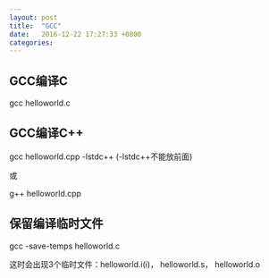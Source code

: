 ```yaml
---
layout: post
title:  "GCC"
date:   2016-12-22 17:27:33 +0800
categories:
---
```


## GCC编译C

gcc helloworld.c

## GCC编译C++

gcc helloworld.cpp -lstdc++ (-lstdc++不能放前面)

或

g++ helloworld.cpp

## 保留编译临时文件

gcc -save-temps helloworld.c

这时会出现3个临时文件：helloworld.i(i)， helloworld.s， helloworld.o
